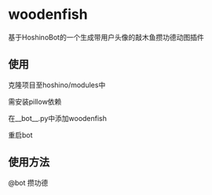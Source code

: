 # woodenfish
基于HoshinoBot的一个生成带用户头像的敲木鱼攒功德动图插件

## 使用
克隆项目至hoshino/modules中

需安装pillow依赖

在__bot__.py中添加woodenfish

重启bot

## 使用方法
@bot 攒功德
